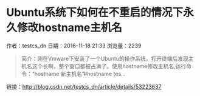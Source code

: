 # Ubuntu系统下如何在不重启的情况下永久修改hostname主机名
作者：testcs_dn
日期：2016-11-18 21:33
浏览量：2239
> 简介：刚在Vmware下安装了一个Ubuntu的操作系统，打开终端后发现主机名这个长啊，整个窗口都被占满了。使用hostname修改主机名,运行命令：“hostname 新主机名”#hostname tes...

 链接：http://blog.csdn.net/testcs_dn/article/details/53223637
